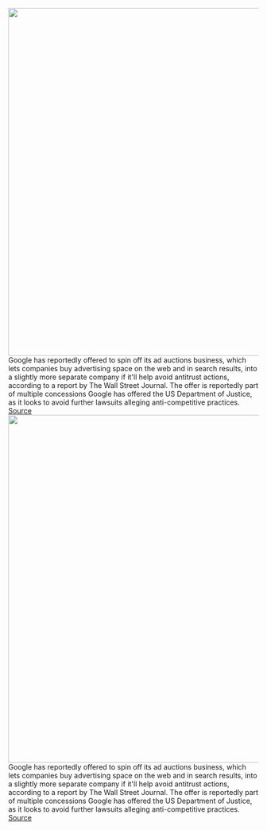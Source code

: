 <img src='https://cdn.vox-cdn.com/thumbor/n-KHSCBCKfZpqRiEH-uneqgRI-0=/0x0:2040x1360/1200x800/filters:focal(857x517:1183x843)/cdn.vox-cdn.com/uploads/chorus_image/image/71069752/acastro_180427_1777_0001.0.jpg' width='700px' /><br/>
Google has reportedly offered to spin off its ad auctions business, which lets companies buy advertising space on the web and in search results, into a slightly more separate company if it'll help avoid antitrust actions, according to a report by The Wall Street Journal. The offer is reportedly part of multiple concessions Google has offered the US Department of Justice, as it looks to avoid further lawsuits alleging anti-competitive practices.
<a href='https://www.theverge.com/2022/7/8/23200387/google-ad-auctions-spin-off-alphabet-antitrust-regulations'> Source <a/><img src='https://cdn.vox-cdn.com/thumbor/n-KHSCBCKfZpqRiEH-uneqgRI-0=/0x0:2040x1360/1200x800/filters:focal(857x517:1183x843)/cdn.vox-cdn.com/uploads/chorus_image/image/71069752/acastro_180427_1777_0001.0.jpg' width='700px' /><br/>
Google has reportedly offered to spin off its ad auctions business, which lets companies buy advertising space on the web and in search results, into a slightly more separate company if it'll help avoid antitrust actions, according to a report by The Wall Street Journal. The offer is reportedly part of multiple concessions Google has offered the US Department of Justice, as it looks to avoid further lawsuits alleging anti-competitive practices.
<a href='https://www.theverge.com/2022/7/8/23200387/google-ad-auctions-spin-off-alphabet-antitrust-regulations'> Source <a/>
